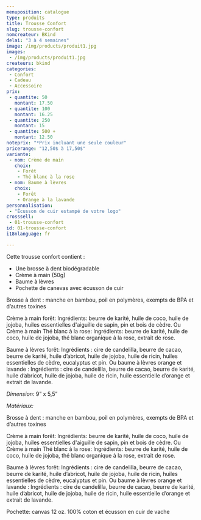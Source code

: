 ```yaml
---
menuposition: catalogue
type: produits
title: Trousse Confort
slug: trousse-confort
nomcreateur: BKind
delai: "3 à 4 semaines"
image: /img/products/produit1.jpg
images:
 - /img/products/produit1.jpg
createurs: bkind
categories:
 - Confort
 - Cadeau
 - Accessoire
prix:
 - quantite: 50
   montant: 17.50
 - quantite: 100
   montant: 16.25
 - quantite: 250
   montant: 15
 - quantite: 500 +
   montant: 12.50
noteprix: "*Prix incluant une seule couleur"
pricerange: "12,50$ à 17,50$"
variante:
 - nom: Crème de main
   choix:
    - Forêt
    - Thé blanc à la rose
 - nom: Baume à lèvres
   choix:
    - Forêt
    - Orange à la lavande
personnalisation:
 - "Écusson de cuir estampé de votre logo"
crosssell:
 - 01-trousse-confort
id: 01-trousse-confort
i18nlanguage: fr

---
```


Cette trousse confort contient :

-   Une brosse à dent biodégradable 
-   Crème à main (50g)
-   Baume à lèvres
-   Pochette de canevas avec écusson de cuir 
 
Brosse à dent : manche en bambou, poil en polymères, exempts de BPA et d’autres toxines 
 
Crème à main forêt: Ingrédients: beurre de karité, huile de coco, huile de jojoba, huiles essentielles d'aiguille de sapin, pin et bois de cèdre.
Ou Crème à main Thé blanc à la rose: Ingrédients: beurre de karité, huile de coco, huile de jojoba, thé blanc organique à la rose, extrait de rose.
 
Baume à lèvres forêt: Ingrédients : cire de candelilla, beurre de cacao, beurre de karité, huile d’abricot, huile de jojoba, huile de ricin, huiles essentielles de cèdre, eucalyptus et pin.
Ou baume à lèvres orange et lavande : Ingrédients : cire de candelilla, beurre de cacao, beurre de karité, huile d’abricot, huile de jojoba, huile de ricin, huile essentielle d’orange et extrait de lavande.

*Dimension:* 9” x 5,5”

*Matériaux:*
 
Brosse à dent : manche en bambou, poil en polymères, exempts de BPA et d’autres toxines 
 
Crème à main forêt: Ingrédients: beurre de karité, huile de coco, huile de jojoba, huiles essentielles d'aiguille de sapin, pin et bois de cèdre.
Ou Crème à main Thé blanc à la rose: Ingrédients: beurre de karité, huile de coco, huile de jojoba, thé blanc organique à la rose, extrait de rose.
 
Baume à lèvres forêt: Ingrédients : cire de candelilla, beurre de cacao, beurre de karité, huile d’abricot, huile de jojoba, huile de ricin, huiles essentielles de cèdre, eucalyptus et pin.
Ou baume à lèvres orange et lavande : Ingrédients : cire de candelilla, beurre de cacao, beurre de karité, huile d’abricot, huile de jojoba, huile de ricin, huile essentielle d’orange et extrait de lavande.
 
Pochette: canvas 12 oz. 100% coton et écusson en cuir de vache